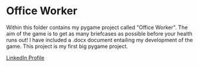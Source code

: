 # Office Worker

Within this folder contains my pygame project called "Office Worker". The aim of the game is to get as many briefcases as possible before your health runs out!
I have included a .docx document entailing my development of the game.
This project is my first big pygame project.

[LinkedIn Profile](https://www.linkedin.com/in/calebchanwy/)

